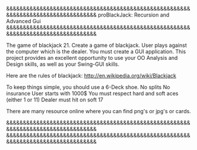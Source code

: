 &&&&&&&&&&&&&&&&&&&&&&&&&&&&&&&&&&&&&&&&&&&&&&&&&&&&&&&&&&&&&&&&&&&&&&&&&&&&&&&&&&
proBlackJack: Recursion and Advanced Gui
&&&&&&&&&&&&&&&&&&&&&&&&&&&&&&&&&&&&&&&&&&&&&&&&&&&&&&&&&&&&&&&&&&&&&&&&&&&&&&&&&&


The game of blackjack 21. Create a game of blackjack. User plays against the computer which is the dealer.
You must create a GUI application. This project provides an excellent opportunity to use your OO Analysis and
Design skills, as well as your Swing-GUI skills.

Here are the rules of blackjack: http://en.wikipedia.org/wiki/Blackjack

To keep things simple, you should use a 6-Deck shoe.
No splits
No insurance
User starts with 1000$
You must respect hard and soft aces (either 1 or 11)
Dealer must hit on soft 17

There are many resource online where you can find png's or jpg's or cards.


&&&&&&&&&&&&&&&&&&&&&&&&&&&&&&&&&&&&&&&&&&&&&&&&&&&&&&&&&&&&&&&&&&&&&&&&&&&&&&&&&&
&&&&&&&&&&&&&&&&&&&&&&&&&&&&&&&&&&&&&&&&&&&&&&&&&&&&&&&&&&&&&&&&&&&&&&&&&&&&&&&&&&

